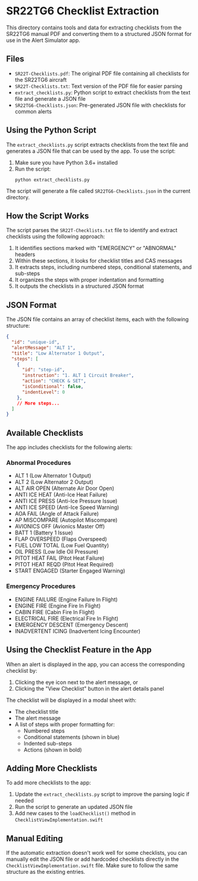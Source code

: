 # SR22TG6 Checklist Extraction

This directory contains tools and data for extracting checklists from the SR22TG6 manual PDF and converting them to a structured JSON format for use in the Alert Simulator app.

## Files

- `SR22T-Checklists.pdf`: The original PDF file containing all checklists for the SR22TG6 aircraft
- `SR22T-Checklists.txt`: Text version of the PDF file for easier parsing
- `extract_checklists.py`: Python script to extract checklists from the text file and generate a JSON file
- `SR22TG6-Checklists.json`: Pre-generated JSON file with checklists for common alerts

## Using the Python Script

The `extract_checklists.py` script extracts checklists from the text file and generates a JSON file that can be used by the app. To use the script:

1. Make sure you have Python 3.6+ installed
2. Run the script:
   ```
   python extract_checklists.py
   ```

The script will generate a file called `SR22TG6-Checklists.json` in the current directory.

## How the Script Works

The script parses the `SR22T-Checklists.txt` file to identify and extract checklists using the following approach:

1. It identifies sections marked with "EMERGENCY" or "ABNORMAL" headers
2. Within these sections, it looks for checklist titles and CAS messages
3. It extracts steps, including numbered steps, conditional statements, and sub-steps
4. It organizes the steps with proper indentation and formatting
5. It outputs the checklists in a structured JSON format

## JSON Format

The JSON file contains an array of checklist items, each with the following structure:

```json
{
  "id": "unique-id",
  "alertMessage": "ALT 1",
  "title": "Low Alternator 1 Output",
  "steps": [
    {
      "id": "step-id",
      "instruction": "1. ALT 1 Circuit Breaker",
      "action": "CHECK & SET",
      "isConditional": false,
      "indentLevel": 0
    },
    // More steps...
  ]
}
```

## Available Checklists

The app includes checklists for the following alerts:

### Abnormal Procedures
- ALT 1 (Low Alternator 1 Output)
- ALT 2 (Low Alternator 2 Output)
- ALT AIR OPEN (Alternate Air Door Open)
- ANTI ICE HEAT (Anti-Ice Heat Failure)
- ANTI ICE PRESS (Anti-Ice Pressure Issue)
- ANTI ICE SPEED (Anti-Ice Speed Warning)
- AOA FAIL (Angle of Attack Failure)
- AP MISCOMPARE (Autopilot Miscompare)
- AVIONICS OFF (Avionics Master Off)
- BATT 1 (Battery 1 Issue)
- FLAP OVERSPEED (Flaps Overspeed)
- FUEL LOW TOTAL (Low Fuel Quantity)
- OIL PRESS (Low Idle Oil Pressure)
- PITOT HEAT FAIL (Pitot Heat Failure)
- PITOT HEAT REQD (Pitot Heat Required)
- START ENGAGED (Starter Engaged Warning)

### Emergency Procedures
- ENGINE FAILURE (Engine Failure In Flight)
- ENGINE FIRE (Engine Fire In Flight)
- CABIN FIRE (Cabin Fire In Flight)
- ELECTRICAL FIRE (Electrical Fire In Flight)
- EMERGENCY DESCENT (Emergency Descent)
- INADVERTENT ICING (Inadvertent Icing Encounter)

## Using the Checklist Feature in the App

When an alert is displayed in the app, you can access the corresponding checklist by:

1. Clicking the eye icon next to the alert message, or
2. Clicking the "View Checklist" button in the alert details panel

The checklist will be displayed in a modal sheet with:
- The checklist title
- The alert message
- A list of steps with proper formatting for:
  - Numbered steps
  - Conditional statements (shown in blue)
  - Indented sub-steps
  - Actions (shown in bold)

## Adding More Checklists

To add more checklists to the app:

1. Update the `extract_checklists.py` script to improve the parsing logic if needed
2. Run the script to generate an updated JSON file
3. Add new cases to the `loadChecklist()` method in `ChecklistViewImplementation.swift`

## Manual Editing

If the automatic extraction doesn't work well for some checklists, you can manually edit the JSON file or add hardcoded checklists directly in the `ChecklistViewImplementation.swift` file. Make sure to follow the same structure as the existing entries. 